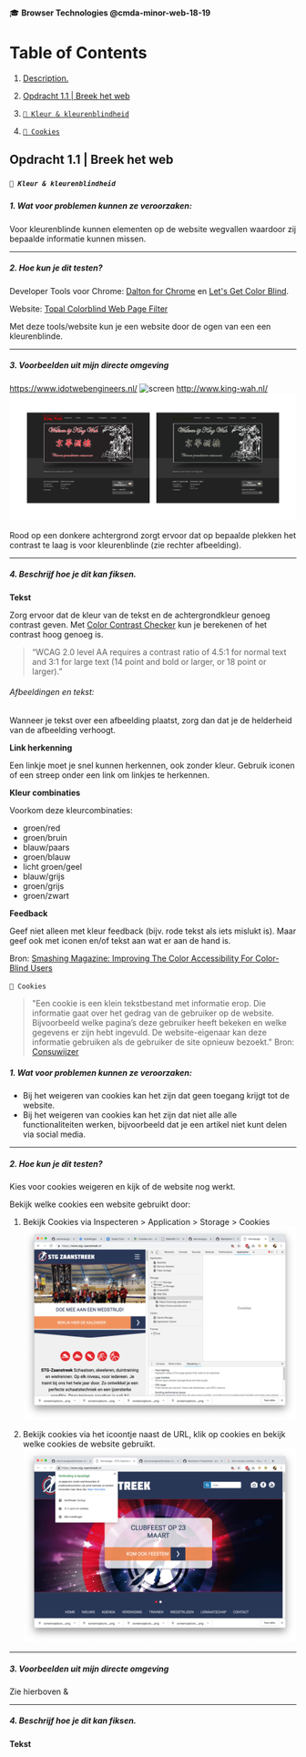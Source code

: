 🎓 **Browser Technologies @cmda-minor-web-18-19**

# Table of Contents

1. [ Description. ](#desc)

1. [Opdracht 1.1 | Breek het web](#breek-het-web)
1. [`🌈 Kleur & kleurenblindheid`](#my-second-title)
1. [`🍪 Cookies`](#my-third-title)

## Opdracht 1.1 | Breek het web

##### `🌈 Kleur & kleurenblindheid`

##### 1. Wat voor problemen kunnen ze veroorzaken:

Voor kleurenblinde kunnen elementen op de website wegvallen waardoor zij bepaalde informatie kunnen missen.

---

##### 2. Hoe kun je dit testen?

Developer Tools voor Chrome: [Dalton for Chrome](https://chrome.google.com/webstore/detail/dalton/imknobcnmlabealhbhfhpbfodgbbdnfa) en [Let's Get Color Blind](https://chrome.google.com/webstore/detail/lets-get-color-blind/bkdgdianpkfahpkmphgehigalpighjck/related).

Website: [Topal Colorblind Web Page Filter](https://www.toptal.com/designers/colorfilter/)

Met deze tools/website kun je een website door de ogen van een een kleurenblinde.

---

##### 3. Voorbeelden uit mijn directe omgeving

https://www.idotwebengineers.nl/
![screen](screens2.png)
http://www.king-wah.nl/
![scree](screens32.png)

Rood op een donkere achtergrond zorgt ervoor dat op bepaalde plekken het contrast te laag is voor kleurenblinde (zie rechter afbeelding).

---

##### 4. Beschrijf hoe je dit kan fiksen.

**Tekst**

Zorg ervoor dat de kleur van de tekst en de achtergrondkleur genoeg contrast geven. Met [Color Contrast Checker](https://webaim.org/resources/contrastchecker/) kun je berekenen of het contrast hoog genoeg is.

> “WCAG 2.0 level AA requires a contrast ratio of 4.5:1 for normal text and 3:1 for large text (14 point and bold or larger, or 18 point or larger).”

###### Afbeeldingen en tekst:

Wanneer je tekst over een afbeelding plaatst, zorg dan dat je de helderheid van de afbeelding verhoogt.

**Link herkenning**

Een linkje moet je snel kunnen herkennen, ook zonder kleur. Gebruik iconen of een streep onder een link om linkjes te herkennen.

**Kleur combinaties**

Voorkom deze kleurcombinaties:

- groen/red
- groen/bruin
- blauw/paars
- groen/blauw
- licht groen/geel
- blauw/grijs
- groen/grijs
- groen/zwart

**Feedback**

Geef niet alleen met kleur feedback (bijv. rode tekst als iets mislukt is). Maar geef ook met iconen en/of tekst aan wat er aan de hand is.

Bron: [Smashing Magazine: Improving The Color Accessibility For Color-Blind Users](https://www.smashingmagazine.com/2016/06/improving-color-accessibility-for-color-blind-users/)

`🍪 Cookies`

> "Een cookie is een klein tekstbestand met informatie erop. Die informatie gaat over het gedrag van de gebruiker op de website. Bijvoorbeeld welke pagina’s deze gebruiker heeft bekeken en welke gegevens er zijn hebt ingevuld. De website-eigenaar kan deze informatie gebruiken als de gebruiker de site opnieuw bezoekt." Bron: [Consuwijzer](https://www.consuwijzer.nl/veilig-online/cookies)

##### 1. Wat voor problemen kunnen ze veroorzaken:

- Bij het weigeren van cookies kan het zijn dat geen toegang krijgt tot de website.
- Bij het weigeren van cookies kan het zijn dat niet alle alle functionaliteiten werken, bijvoorbeeld dat je een artikel niet kunt delen via social media.

---

##### 2. Hoe kun je dit testen?

Kies voor cookies weigeren en kijk of de website nog werkt.

Bekijk welke cookies een website gebruikt door:

1. Bekijk Cookies via Inspecteren > Application > Storage > Cookies ![stg](stg.png)

2. Bekijk cookies via het icoontje naast de URL, klik op cookies en bekijk welke cookies de website gebruikt. ![stg](stg2.png)

---

##### 3. Voorbeelden uit mijn directe omgeving

Zie hierboven &

---

##### 4. Beschrijf hoe je dit kan fiksen.

<a name="desc"></a>
**Tekst**
